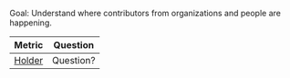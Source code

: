 
Goal: Understand where contributors from organizations and people are happening.


Metric | Question
--- | ---
[Holder]() | Question?
